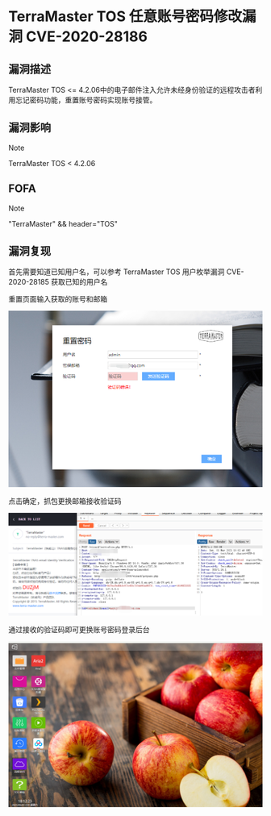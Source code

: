 # TerraMaster TOS 任意账号密码修改漏洞 CVE-2020-28186

## 漏洞描述

TerraMaster TOS <= 4.2.06中的电子邮件注入允许未经身份验证的远程攻击者利用忘记密码功能，重置账号密码实现账号接管。

## 漏洞影响

> [!NOTE]
>
> TerraMaster TOS < 4.2.06

## FOFA

> [!NOTE]
>
> "TerraMaster" && header="TOS"

## 漏洞复现

首先需要知道已知用户名，可以参考 TerraMaster TOS 用户枚举漏洞 CVE-2020-28185 获取已知的用户名

重置页面输入获取的账号和邮箱

![](image/tm-5.png)

点击确定，抓包更换邮箱接收验证码

![](image/tm-6.png)

通过接收的验证码即可更换账号密码登录后台

![](image/tm-7.png)

